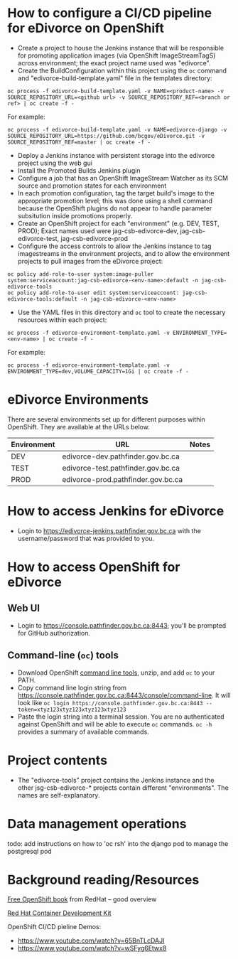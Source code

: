 # How to configure a CI/CD pipeline for eDivorce on OpenShift

- Create a project to house the Jenkins instance that will be responsible for promoting application images (via OpenShift ImageStreamTagS) across environment; the exact project name used was "edivorce".
- Create the BuildConfiguration within this project using the ```oc``` command and "edivorce-build-template.yaml" file in the templates directory:

```
oc process -f edivorce-build-template.yaml -v NAME=<product-name> -v SOURCE_REPOSITORY_URL=<github url> -v SOURCE_REPOSITORY_REF=<branch or ref> | oc create -f -
```

For example:

```
oc process -f edivorce-build-template.yaml -v NAME=edivorce-django -v SOURCE_REPOSITORY_URL=https://github.com/bcgov/eDivorce.git -v SOURCE_REPOSITORY_REF=master | oc create -f -
```



- Deploy a Jenkins instance with persistent storage into the edivorce project using the web gui
- Install the Promoted Builds Jenkins plugin
- Configure a job that has an OpenShift ImageStream Watcher as its SCM source and promotion states for each environment
- In each promotion configuration, tag the target build's image to the appropriate promotion level; this was done using a shell command because the OpenShift plugins do not appear to handle parameter subsitution inside promotions properly.
- Create an OpenShift project for each "environment" (e.g. DEV, TEST, PROD); Exact names used were jag-csb-edivorce-dev, jag-csb-edivorce-test, jag-csb-edivorce-prod
- Configure the access controls to allow the Jenkins instance to tag imagestreams in the environment projects, and to allow the environment projects to pull images from the eDivorce project:

```
oc policy add-role-to-user system:image-puller system:serviceaccount:jag-csb-edivorce-<env-name>:default -n jag-csb-edivorce-tools
oc policy add-role-to-user edit system:serviceaccount: jag-csb-edivorce-tools:default -n jag-csb-edivorce-<env-name>
```

- Use the YAML files in this directory  and `oc` tool to create the necessary resources within each project:

```
oc process -f edivorce-environment-template.yaml -v ENVIRONMENT_TYPE=<env-name> | oc create -f -
```

For example:

```
oc process -f edivorce-environment-template.yaml -v ENVIRONMENT_TYPE=dev,VOLUME_CAPACITY=1Gi | oc create -f -
```

# eDivorce Environments

There are several environments set up for different purposes within OpenShift. They are available at the URLs below.

|Environment| URL |Notes|
|-----------|-----|-----|
|DEV|edivorce-dev.pathfinder.gov.bc.ca| |
|TEST|edivorce-test.pathfinder.gov.bc.ca| |
|PROD|edivorce-prod.pathfinder.gov.bc.ca| |



# How to access Jenkins for eDivorce

- Login to https://edivorce-jenkins.pathfinder.gov.bc.ca with the username/password that was provided to you.

# How to access OpenShift for eDivorce

## Web UI
- Login to https://console.pathfinder.gov.bc.ca:8443; you'll be prompted for GitHub authorization.

## Command-line (```oc```) tools
- Download OpenShift [command line tools](https://github.com/openshift/origin/releases/download/v1.2.1/openshift-origin-client-tools-v1.2.1-5e723f6-mac.zip), unzip, and add ```oc``` to your PATH.
- Copy command line login string from https://console.pathfinder.gov.bc.ca:8443/console/command-line.  It will look like ```oc login https://console.pathfinder.gov.bc.ca:8443 --token=xtyz123xtyz123xtyz123xtyz123```
- Paste the login string into a terminal session.  You are no authenticated against OpenShift and will be able to execute ```oc``` commands. ```oc -h``` provides a summary of available commands.

# Project contents

- The "edivorce-tools" project contains the Jenkins instance and the other jsg-csb-edivorce-* projects contain different "environments".  The names are self-explanatory.

# Data management operations

todo: add instructions on how to 'oc rsh' into the django pod to manage the postgresql pod

# Background reading/Resources

[Free OpenShift book](https://www.openshift.com/promotions/for-developers.html) from RedHat – good overview

[Red Hat Container Development Kit](http://developers.redhat.com/products/cdk/overview/)

OpenShift CI/CD pieline Demos:

- https://www.youtube.com/watch?v=65BnTLcDAJI
- https://www.youtube.com/watch?v=wSFyg6Etwx8




